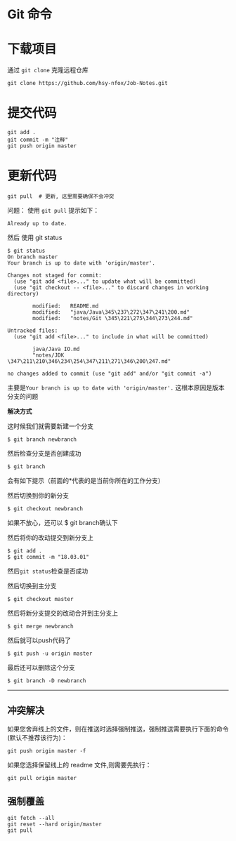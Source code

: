 # Git 命令

# 下载项目

通过 `git clone` 克隆远程仓库

```shell
git clone https://github.com/hsy-nfox/Job-Notes.git
```



# 提交代码

```shell
git add .
git commit -m "注释"
git push origin master
```







# 更新代码

```shell
git pull  # 更新, 这里需要确保不会冲突
```



问题： 使用 `git pull` 提示如下：

```shell
Already up to date.
```

然后 使用 git status

```shell
$ git status
On branch master
Your branch is up to date with 'origin/master'.

Changes not staged for commit:
  (use "git add <file>..." to update what will be committed)
  (use "git checkout -- <file>..." to discard changes in working directory)

        modified:   README.md
        modified:   "java/Java\345\237\272\347\241\200.md"
        modified:   "notes/Git \345\221\275\344\273\244.md"

Untracked files:
  (use "git add <file>..." to include in what will be committed)

        java/Java IO.md
        "notes/JDK \347\211\210\346\234\254\347\211\271\346\200\247.md"

no changes added to commit (use "git add" and/or "git commit -a")

```

主要是`Your branch is up to date with 'origin/master'.`  这根本原因是版本分支的问题

**解决方式**

这时候我们就需要新建一个分支

```
$ git branch newbranch  
```

然后检查分支是否创建成功

```
$ git branch 
```

会有如下提示（前面的*代表的是当前你所在的工作分支）



然后切换到你的新分支

```
$ git checkout newbranch
```

如果不放心，还可以 $ git branch确认下

然后将你的改动提交到新分支上

```
$ git add . 
$ git commit -m "18.03.01"
```

然后`git status`检查是否成功



然后切换到主分支

```
$ git checkout master 
```

然后将新分支提交的改动合并到主分支上

```
$ git merge newbranch  
```

然后就可以push代码了

```
$ git push -u origin master
```

最后还可以删除这个分支

```
$ git branch -D newbranch
```



----

## 冲突解决

如果您舍弃线上的文件，则在推送时选择强制推送，强制推送需要执行下面的命令(默认不推荐该行为)：

```shell
git push origin master -f
```

如果您选择保留线上的 readme 文件,则需要先执行：

```shell
git pull origin master
```



## **强制覆盖**

  

```shell
git fetch --all
git reset --hard origin/master
git pull
```

